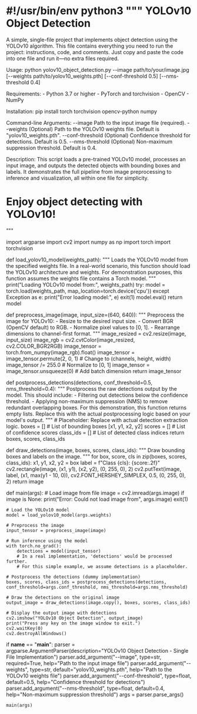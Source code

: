 #!/usr/bin/env python3
"""
YOLOv10 Object Detection
========================

A simple, single-file project that implements object detection using the YOLOv10 algorithm.
This file contains everything you need to run the project: instructions, code, and comments.
Just copy and paste the code into one file and run it—no extra files required.

Usage:
    python yolov10_object_detection.py --image path/to/your/image.jpg [--weights path/to/yolov10_weights.pth] [--conf-threshold 0.5] [--nms-threshold 0.4]

Requirements:
    - Python 3.7 or higher
    - PyTorch and torchvision
    - OpenCV
    - NumPy

Installation:
    pip install torch torchvision opencv-python numpy

Command-line Arguments:
    --image           Path to the input image file (required).
    --weights         (Optional) Path to the YOLOv10 weights file. Default is "yolov10_weights.pth".
    --conf-threshold  (Optional) Confidence threshold for detections. Default is 0.5.
    --nms-threshold   (Optional) Non-maximum suppression threshold. Default is 0.4.

Description:
    This script loads a pre-trained YOLOv10 model, processes an input image, and outputs the detected objects
    with bounding boxes and labels. It demonstrates the full pipeline from image preprocessing to inference and
    visualization, all within one file for simplicity.

Enjoy object detecting with YOLOv10!
=====================================================================
"""

import argparse
import cv2
import numpy as np
import torch
import torchvision

def load_yolov10_model(weights_path):
    """
    Loads the YOLOv10 model from the specified weights file.
    In a real-world scenario, this function should load the YOLOv10 architecture and weights.
    For demonstration purposes, this function assumes the weights file contains a Torch model.
    """
    print("Loading YOLOv10 model from:", weights_path)
    try:
        model = torch.load(weights_path, map_location=torch.device('cpu'))
    except Exception as e:
        print("Error loading model:", e)
        exit(1)
    model.eval()
    return model

def preprocess_image(image, input_size=(640, 640)):
    """
    Preprocess the image for YOLOv10:
      - Resize to the desired input size.
      - Convert BGR (OpenCV default) to RGB.
      - Normalize pixel values to [0, 1].
      - Rearrange dimensions to channel-first format.
    """
    image_resized = cv2.resize(image, input_size)
    image_rgb = cv2.cvtColor(image_resized, cv2.COLOR_BGR2RGB)
    image_tensor = torch.from_numpy(image_rgb).float()
    image_tensor = image_tensor.permute(2, 0, 1)  # Change to (channels, height, width)
    image_tensor /= 255.0  # Normalize to [0, 1]
    image_tensor = image_tensor.unsqueeze(0)  # Add batch dimension
    return image_tensor

def postprocess_detections(detections, conf_threshold=0.5, nms_threshold=0.4):
    """
    Postprocess the raw detections output by the model.
    This should include:
      - Filtering out detections below the confidence threshold.
      - Applying non-maximum suppression (NMS) to remove redundant overlapping boxes.
    For this demonstration, this function returns empty lists.
    Replace this with the actual postprocessing logic based on your model's output.
    """
    # Placeholder: Replace with actual detection extraction logic.
    boxes = []     # List of bounding boxes [x1, y1, x2, y2]
    scores = []    # List of confidence scores
    class_ids = [] # List of detected class indices
    return boxes, scores, class_ids

def draw_detections(image, boxes, scores, class_ids):
    """
    Draw bounding boxes and labels on the image.
    """
    for box, score, cls in zip(boxes, scores, class_ids):
        x1, y1, x2, y2 = box
        label = f"Class {cls}: {score:.2f}"
        cv2.rectangle(image, (x1, y1), (x2, y2), (0, 255, 0), 2)
        cv2.putText(image, label, (x1, max(y1 - 10, 0)), cv2.FONT_HERSHEY_SIMPLEX, 0.5, (0, 255, 0), 2)
    return image

def main(args):
    # Load image from file
    image = cv2.imread(args.image)
    if image is None:
        print("Error: Could not load image from", args.image)
        exit(1)
    
    # Load the YOLOv10 model
    model = load_yolov10_model(args.weights)
    
    # Preprocess the image
    input_tensor = preprocess_image(image)
    
    # Run inference using the model
    with torch.no_grad():
        detections = model(input_tensor)
        # In a real implementation, 'detections' would be processed further.
        # For this simple example, we assume detections is a placeholder.
    
    # Postprocess the detections (dummy implementation)
    boxes, scores, class_ids = postprocess_detections(detections, conf_threshold=args.conf_threshold, nms_threshold=args.nms_threshold)
    
    # Draw the detections on the original image
    output_image = draw_detections(image.copy(), boxes, scores, class_ids)
    
    # Display the output image with detections
    cv2.imshow("YOLOv10 Object Detection", output_image)
    print("Press any key on the image window to exit.")
    cv2.waitKey(0)
    cv2.destroyAllWindows()

if __name__ == "__main__":
    parser = argparse.ArgumentParser(description="YOLOv10 Object Detection - Single File Implementation")
    parser.add_argument("--image", type=str, required=True, help="Path to the input image file")
    parser.add_argument("--weights", type=str, default="yolov10_weights.pth", help="Path to the YOLOv10 weights file")
    parser.add_argument("--conf-threshold", type=float, default=0.5, help="Confidence threshold for detections")
    parser.add_argument("--nms-threshold", type=float, default=0.4, help="Non-maximum suppression threshold")
    args = parser.parse_args()
    
    main(args)
